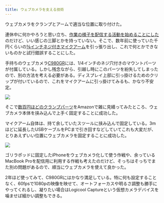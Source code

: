 ```yaml
---
title: ウェブカメラを支える技術
---
```

ウェブカメラをクランプとアームで適当な位置に取り付けた。

連休中に何かやろうと思い立ち、[作業の様子を配信する活動を始めることにした](https://www.youtube.com/channel/UC5s-KpSDGzxWPWNv94PnJHw)のだけど、いい感じの三脚とかを持っていない。そこで、数年前に使っていた千円くらいの[⅝インチネジ付きマイクアーム](https://www.amazon.co.jp/dp/B074T9CT1R)を引っ張り出し、これで何とかできないものかと試行錯誤することにした。

手持ちのウェブカメラ[C980GR](https://www.amazon.co.jp/dp/B086R71LGW)には、1/4インチのネジ穴付きのマウントパーツが付属している。しかし残念ながら、引越し時にこのパーツを紛失してしまったので、別の方法を考える必要がある。ディスプレイ上部に引っ掛けるためのクリップが付いているので、これをマイクアームに引っ掛けてみるも、かなり不安定。

![](https://lh3.googleusercontent.com/docs/AG8NV2ZIuPo6Y5zNHyrYZRTVX4WFT95STgWYpmyhOxg0Z2sesBPkKgnLBqXFPG4LLLhgGBE7GBJRTeW6xOg0GqwAvA1PobWV68XoIFdvTagjO8XjpIgTLIhr_QFo-5ix96umJicxcKBSKFTPGTeKSuMyAHVZoGzGiw4fI0ZSP3895w-APecBKsfgbqsftLlGDej607UyDSEwUk2J-Zh6MS-PJaO8rkx071xB8gXefdJgQaOPPrtct6h0SYhOr5bIT32Qs65hrL4n90H1YAoZBy8T5P4U6KYDuRjnww8aEEeFxj6xL0saligrAmymh0F9ehGDc-DnP6Tc55NfpeJP_TcmG-mCapw0ZL62UYE6KEPk6POgVtP3czREzlCDdQuA-o_dWhFNpc0iDs9NbQtzY3WPulhNQepTfatc7l_7zBJsaHTlucOsYc-fn7EN11nx8w649kxSBTPUzzsK8mOITUp5xskYURF7h2yyki_a5EcmT9ALc9AgdMkS9OrGCJeo4EYJ9OFQktFegWIpdbLYty-FVeaHPrwiL_838EMviPxBmEsdYN-8n3K0IoVz4LqOS8w_0b_epCZ4o7qWFlrFf5uNoQ5luAlAsC1E_9DNcWmxj7qRP4O8Y42Z7UNPyQ2mGEuRl-nwwmftpyzxpPsHMh9pVMdNc_QADRR7ke1PgqSzQMn_8ugqgXuORekZ1ke36PtysdvUE7NWcrERfLvgb8gmNWbJxBJa-LM9ioCADvXzCLEEDtWdpW4eL_Za_ZMdDPVeKnwM4i1mg1qUpQvGZS6ntLDVR-XLJ0iPc-d-jNUa8cOQmMXpW7eEtfTB6_eoAQ8aNsgtjs-5PCDPOmQ661UMaITOefLSx0Pz6ymWqYK30XzFgM8DLfqGNxw5Qw7j-cgnxC-90N2WS8_Y0H45AOccG9POYaTj_dyZEWqxUYisYlmYrjX0WZVCQaRYF_O14lq_PvQtMbCSjPTX5dbcgRO5uliLtzNvrqFXrDzIOHrYpV-ZrUjQG4ID2EDjMeRumCNFHCh0Uhw-pyx_q0IC_0nUyify7Bt9qk5nrIyhJq-ar8Qi8lj83NkzL9JqBxc0xhyO-6Cd1sUtNP_DeUAH57CVc8YrSbchdpjNyIr8YXfwZlnL4YVNeL3MIOZXFQqmMrrxpyLq-uUFlM7iBIWNGHIFVDmHWknGVFNCJChUWiD_M5pbCB-0dS3ph-t1HWSXQAk-6mltNHJGuxulLrzyOhmpLFAeiz_snlttn_TdgErJr1WSW1T2)

そこで[数百円ほどのクランプパーツ](https://www.amazon.co.jp/dp/B0832PFWCV)をAmazonで雑に見繕ってみたところ、ウェブカメラ本体を挟み込んで上手く固定することに成功した。

マイクアーム自体は、持て余していたスツールに挟み込んで固定している。3mほどに延長したUSBケーブルをPCまで引き回すなどしていてこれも大変だが、とりあえずいい位置にウェブカメラを固定することに成功した。

![](https://lh3.googleusercontent.com/docs/AG8NV2awf7ubYt-M7k85Zo79bZ_ou_GUILykpFLvBn78Onfs-h4ZHB_vswH_fAJ2nc2xdaohCom3aj9QVAkGVcRY4PdD8h4pa-t9WmMyAuyJSAev4aHQzlu25uD7JOEuOFrP9FRBsGa-LNGh6J1iLNHqrpslL8xV-82I-Vf1lsduNSzKVBIa641mXe2A8ywlJaTqqwW9dssLMiXYuHr5MDq5W8vmCHQ13MyGXM-ly_yv2InqLX-1-mS08S5rhL8BBLmaRs1GqGi3f3_sgoXqqB3sTGFfRBW4UATj8-VSa9FhELVgSRH5mGfutFl0kgE9mCXNFHxy0HeDFX8jRxNewOoxOwWBOVZIKvx43hkx-gktN_Z9NcBJCMDgJItfGOyCxYRPK-0ySZRDLafUlRztu0hSaAJx6HfFaS5VyUjHqT_NsLjGi4gzBSSin5WPaAqkfJCOT7fRR5y-9FhkFCk76XWvRP2y1Trnw2_AlWWetDLjS0c94Q_n_fGdo_h-rYJvx48pg8Q9UITcZpRxqzIV_1zvPrYTtUC97EDVoz8RCJIF9SrPbrP-iK8fGnfmmUmrSDJ2P4YewZdlpKq8NGnvsHJjqtbWurUqDDaIgQiocS3Rgh-EzOsEsib-VTE6Bu61XWRCJxHCj2mTas_wPEwlm-7jir4HTxsBJH83ZaPGXqKqi28eC4SV3SloKU4JjIaldC4XUqWBYvISn9RCXfrGfUDGh_ljHvsTSl31MRwJE0RF9nnuDFceO5qzsdem6cDdybbyuVGvJRxwO9FMfPMZa_cyRRPdOkSaOmG0MgJsIop2Rb3rTW1UB6ia3EMK5GVKxJXt2rqoN8VTa15I14exp6y1OhQPISIlg60SGmLmbsQ6ADMB5eXQvwbX2ZFFL0Ldr4MACzKn-WfNY-k76lR7WS9R2WfDNykHziFJ7Ck1IE96mhLdz1c8ZpKkCwv4LQQWcfuKS6Iqm5hCuPuElyQpXR78lm9Cc2IcUd5shymQk8ESGXStspB3flhWgEfK2XehmSTE1L0HFXPJMWwvHy8-r0ExTAvYmFbnPjngSChhaUE4CZutbTgUxUYp5WLwYX8Hq-qZAR5rFstQXlcawWcj9Wr2qMx2Zjhm8m6y8uUiNCjDeUHo65PS5UjCDmUU5o9yzet3HbK6P3DoCW73sSbPlRhseRuwiTDmzlxtK7s3Zx92rboxZXjFoMb45T13NWEbMBRnpRjwgm5Gfl8XXUOk1CbQnZYCtCORs1-xjFqt38fGsE-irIcp)

ゴリラポッドに固定したiPhoneをウェブカメラ化して使う作戦や、余っているMacBook Proを配信用に利用する作戦も考えたのだけど、そっちはそっちでまた別の問題があるので、順当にウェブカメラを使えて良かった。

2年ほど使ってみて、C980GRにはかなり満足している。特に何も設定することなく、60fpsで1080pの映像を映せて、オートフォーカスや明るさ調整も勝手にやってくれるし、凝りたい場合はLogicool Captureという仮想カメラデバイスを噛ませば細かい調整もできる。
